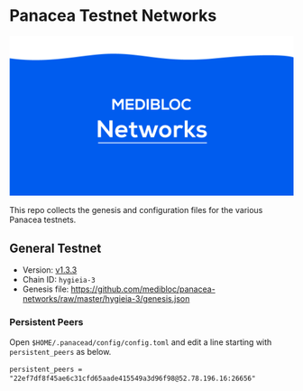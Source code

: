 # Panacea Testnet Networks
![banner](./banner.png)

This repo collects the genesis and configuration files for the various Panacea testnets. 


## General Testnet

- Version: [v1.3.3](https://github.com/medibloc/panacea-core/releases/tag/v1.3.3)
- Chain ID: `hygieia-3`
- Genesis file: https://github.com/medibloc/panacea-networks/raw/master/hygieia-3/genesis.json

### Persistent Peers

Open `$HOME/.panacead/config/config.toml` and edit a line starting with `persistent_peers` as below.
```
persistent_peers = "22ef7df8f45ae6c31cfd65aade415549a3d96f98@52.78.196.16:26656"
```
